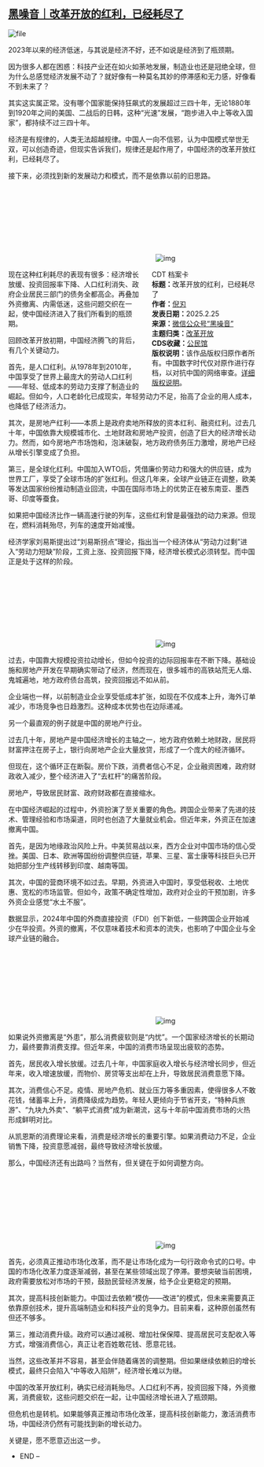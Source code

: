 <!--1740479654000-->
[黑噪音｜改革开放的红利，已经耗尽了](https://chinadigitaltimes.net/chinese/716077.html)
------

<p><img decoding="async" src="https://chinadigitaltimes.net/chinese/files/2025/02/image-1740497687092.png" alt="file"></p><p>2023年以来的经济低迷，与其说是经济不好，还不如说是经济到了瓶颈期。</p><p>因为很多人都在困惑：科技产业还在如火如荼地发展，制造业也还是冠绝全球，但为什么总感觉经济发展不动了？就好像有一种莫名其妙的停滞感和无力感，好像看不到未来了？</p><p>其实这实属正常。没有哪个国家能保持狂飙式的发展超过三四十年，无论1880年到1920年之间的美国、二战后的日韩，这种“光速”发展，“跑步进入中上等收入国家”，都持续不过三四十年。</p><p>经济是有规律的，人类无法超越规律。中国人一向不信邪，认为中国模式举世无双，可以创造奇迹，但现实告诉我们，规律还是起作用了，中国经济的改革开放红利，已经耗尽了。</p><p>接下来，必须找到新的发展动力和模式，而不是依靠以前的旧思路。</p><p><img decoding="async" src="data:image/svg+xml,%3Csvg%20xmlns='http://www.w3.org/2000/svg'%20viewBox='0%200%200%200'%3E%3C/svg%3E" alt="img" data-lazy-src="https://chinadigitaltimes.net/chinese/files/2025/02/post-716077-67bde696872de."><noscript><img decoding="async" src="https://chinadigitaltimes.net/chinese/files/2025/02/post-716077-67bde696872de." alt="img"></noscript></p><div style="width:42%;float:right;padding-left:20px;"><div class="su-spoiler su-spoiler-style-fancy su-spoiler-icon-chevron-circle" data-scroll-offset="0" data-anchor-in-url="no"><div class="su-spoiler-title" tabindex="0" role="button"><span class="su-spoiler-icon"></span>CDT 档案卡</div><div class="su-spoiler-content su-u-clearfix su-u-trim"><strong>标题：</strong>改革开放的红利，已经耗尽了<br><strong>作者：</strong><a href="https://chinadigitaltimes.net/space/黑噪音" target="_blank">倪刃</a><br><strong>发表日期：</strong>2025.2.25<br><strong>来源：</strong><a href="https://web.archive.org/web/*/https://mp.weixin.qq.com/s/rSltTlEDnbYTwGaO7BQvow" target="_blank">微信公众号“黑噪音”</a><br><strong>主题归类：</strong><a href="https://chinadigitaltimes.net/space/改革开放" target="_blank">改革开放</a><br><strong>CDS收藏：</strong><a href="https://chinadigitaltimes.net/space/%E5%85%AC%E6%B0%91%E9%A6%86" target="_blank" rel="noopener">公民馆</a><br><strong>版权说明：</strong>该作品版权归原作者所有。中国数字时代仅对原作进行存档，以对抗中国的网络审查。<a href="https://chinadigitaltimes.net/chinese/copyright">详细版权说明</a>。</div></div></div><p>现在这种红利耗尽的表现有很多：经济增长放缓、投资回报率下降、人口红利消失、政府企业居民三部门的债务全都高企。再叠加外资撤离、内需低迷，这些问题交织在一起，使中国经济进入了我们所看到的瓶颈期。</p><p>回顾改革开放初期，中国经济腾飞的背后，有几个关键动力。</p><p>首先，是人口红利。从1978年到2010年，中国享受了世界上最庞大的劳动人口红利——年轻、低成本的劳动力支撑了制造业的崛起。但如今，人口老龄化已成现实，年轻劳动力不足，抬高了企业的用人成本，也降低了经济活力。</p><p>其次，是房地产红利——本质上是政府卖地所释放的资本红利、融资红利。过去几十年，中国依靠大规模城市化、土地财政和房地产投资，创造了巨大的经济增长动力。然而，如今房地产市场饱和，泡沫破裂，地方政府债务压力激增，房地产已经从增长引擎变成了负担。</p><p>第三，是全球化红利。中国加入WTO后，凭借廉价劳动力和强大的供应链，成为世界工厂，享受了全球市场的扩张红利。但这几年来，全球产业链正在调整，欧美等发达国家纷纷推动制造业回流，中国在国际市场上的优势正在被东南亚、墨西哥、印度等蚕食。</p><p>如果把中国经济比作一辆高速行驶的列车，这些红利曾是最强劲的动力来源。但现在，燃料消耗殆尽，列车的速度开始减慢。</p><p>经济学家刘易斯提出过“刘易斯拐点”理论，指出当一个经济体从“劳动力过剩”进入“劳动力短缺”阶段，工资上涨、投资回报下降，经济增长模式必须转型。而中国正是处于这样的阶段。</p><p><img decoding="async" src="data:image/svg+xml,%3Csvg%20xmlns='http://www.w3.org/2000/svg'%20viewBox='0%200%200%200'%3E%3C/svg%3E" alt="img" data-lazy-src="https://chinadigitaltimes.net/chinese/files/2025/02/post-716077-67bde6968fb90."><noscript><img decoding="async" src="https://chinadigitaltimes.net/chinese/files/2025/02/post-716077-67bde6968fb90." alt="img"></noscript></p><p>过去，中国靠大规模投资拉动增长，但如今投资的边际回报率在不断下降。基础设施和房地产开发在早期确实带动了经济，然而现在，很多城市的高铁站荒无人烟、鬼城遍地，地方政府债台高筑，投资回报远不如从前。</p><p>企业端也一样，以前制造业企业享受低成本扩张，如现在不仅成本上升，海外订单减少，市场竞争也日趋激烈。这种成本优势也在边际递减。</p><p>另一个最直观的例子就是中国的房地产行业。</p><p>过去几十年，房地产是中国经济增长的主轴之一，地方政府依赖土地财政，居民将财富押注在房子上，银行向房地产企业大量放贷，形成了一个庞大的经济循环。</p><p>但现在，这个循环正在断裂。房价下跌，消费者信心不足，企业融资困难，政府财政收入减少，整个经济进入了“去杠杆”的痛苦阶段。</p><p>房地产，导致居民财富、政府财政都在直接缩水。</p><p>在中国经济崛起的过程中，外资扮演了至关重要的角色。跨国企业带来了先进的技术、管理经验和市场渠道，同时也创造了大量就业机会。但近年来，外资正在加速撤离中国。</p><p>首先，是因为地缘政治风险上升。中美贸易战以来，西方企业对中国市场的信心受挫。美国、日本、欧洲等国纷纷调整供应链，苹果、三星、富士康等科技巨头已开始把部分生产线转移到印度、越南等国。</p><p>其次，中国的营商环境不如过去。早期，外资进入中国时，享受低税收、土地优惠、宽松的市场监管。但如今，政策不确定性增加，政府对企业的干预加剧，许多外资企业感觉“水土不服”。</p><p>数据显示，2024年中国的外商直接投资（FDI）创下新低，一些跨国企业开始减少在华投资。外资的撤离，不仅意味着技术和资本的流失，也影响了中国企业与全球产业链的融合。</p><p><img decoding="async" src="data:image/svg+xml,%3Csvg%20xmlns='http://www.w3.org/2000/svg'%20viewBox='0%200%200%200'%3E%3C/svg%3E" alt="img" data-lazy-src="https://chinadigitaltimes.net/chinese/files/2025/02/post-716077-67bde6969741c.png"><noscript><img decoding="async" src="https://chinadigitaltimes.net/chinese/files/2025/02/post-716077-67bde6969741c.png" alt="img"></noscript></p><p>如果说外资撤离是“外患”，那么消费疲软则是“内忧”。一个国家经济增长的长期动力，最终要靠消费支撑。但近年来，中国的消费市场呈现出疲软的态势。</p><p>首先，居民收入增长放缓。过去几十年，中国家庭收入增长与经济增长同步，但近年来，收入增速放缓，而物价、房贷等支出却在上升，导致居民消费意愿下降。</p><p>其次，消费信心不足。疫情、房地产危机、就业压力等多重因素，使得很多人不敢花钱，储蓄率上升，消费降级成为趋势。年轻人更倾向于节省开支，“特种兵旅游”、“九块九外卖”、“躺平式消费”成为新潮流，这与十年前中国消费市场的火热形成鲜明对比。</p><p>从凯恩斯的消费理论来看，消费是经济增长的重要引擎。如果消费动力不足，企业销售下降，投资意愿减弱，最终导致经济增长放缓。</p><p>那么，中国经济还有出路吗？当然有，但关键在于如何调整方向。</p><p><img decoding="async" src="data:image/svg+xml,%3Csvg%20xmlns='http://www.w3.org/2000/svg'%20viewBox='0%200%200%200'%3E%3C/svg%3E" alt="img" data-lazy-src="https://chinadigitaltimes.net/chinese/files/2025/02/post-716077-67bde696a002a."><noscript><img decoding="async" src="https://chinadigitaltimes.net/chinese/files/2025/02/post-716077-67bde696a002a." alt="img"></noscript></p><p>首先，必须真正推动市场化改革，而不是让市场化成为一句行政命令式的口号。中国的市场化改革力度逐渐减弱，甚至在某些领域出现了停滞。要想突破当前困境，政府需要放松对市场的干预，鼓励民营经济发展，给予企业更稳定的预期。</p><p>其次，提高科技创新能力。中国过去依赖“模仿——改进”的模式，但未来需要真正依靠原创技术，提升高端制造业和科技产业的竞争力。目前来看，这种原创虽然有但还不够多。</p><p>第三，推动消费升级。政府可以通过减税、增加社保保障、提高居民可支配收入等方式，增强消费信心，真正让老百姓敢花钱、愿意花钱。</p><p>当然，这些改革并不容易，甚至会伴随着痛苦的调整期。但如果继续依赖旧的增长模式，最终只会陷入“中等收入陷阱”，经济增长难以为继。</p><p>中国的改革开放红利，确实已经消耗殆尽。人口红利不再，投资回报下降，外资撤离，消费疲软，这些问题交织在一起，让中国经济增长进入了瓶颈期。</p><p>但危机也是转机。如果能够真正推动市场化改革，提高科技创新能力，激活消费市场，中国经济仍然有可能找到新的增长动力。</p><p>关键是，愿不愿意迈出这一步。</p><ul><li>END –</li></ul><div class="addtoany_share_save_container addtoany_content addtoany_content_bottom"><div class="a2a_kit a2a_kit_size_32 addtoany_list" data-a2a-url="https://chinadigitaltimes.net/chinese/716077.html" data-a2a-title="黑噪音｜改革开放的红利，已经耗尽了"><a class="a2a_button_facebook" href="https://www.addtoany.com/add_to/facebook?linkurl=https%3A%2F%2Fchinadigitaltimes.net%2Fchinese%2F716077.html&amp;linkname=%E9%BB%91%E5%99%AA%E9%9F%B3%EF%BD%9C%E6%94%B9%E9%9D%A9%E5%BC%80%E6%94%BE%E7%9A%84%E7%BA%A2%E5%88%A9%EF%BC%8C%E5%B7%B2%E7%BB%8F%E8%80%97%E5%B0%BD%E4%BA%86" title="Facebook" rel="nofollow noopener" target="_blank"></a><a class="a2a_button_twitter" href="https://www.addtoany.com/add_to/twitter?linkurl=https%3A%2F%2Fchinadigitaltimes.net%2Fchinese%2F716077.html&amp;linkname=%E9%BB%91%E5%99%AA%E9%9F%B3%EF%BD%9C%E6%94%B9%E9%9D%A9%E5%BC%80%E6%94%BE%E7%9A%84%E7%BA%A2%E5%88%A9%EF%BC%8C%E5%B7%B2%E7%BB%8F%E8%80%97%E5%B0%BD%E4%BA%86" title="Twitter" rel="nofollow noopener" target="_blank"></a><a class="a2a_button_telegram" href="https://www.addtoany.com/add_to/telegram?linkurl=https%3A%2F%2Fchinadigitaltimes.net%2Fchinese%2F716077.html&amp;linkname=%E9%BB%91%E5%99%AA%E9%9F%B3%EF%BD%9C%E6%94%B9%E9%9D%A9%E5%BC%80%E6%94%BE%E7%9A%84%E7%BA%A2%E5%88%A9%EF%BC%8C%E5%B7%B2%E7%BB%8F%E8%80%97%E5%B0%BD%E4%BA%86" title="Telegram" rel="nofollow noopener" target="_blank"></a><a class="a2a_button_reddit" href="https://www.addtoany.com/add_to/reddit?linkurl=https%3A%2F%2Fchinadigitaltimes.net%2Fchinese%2F716077.html&amp;linkname=%E9%BB%91%E5%99%AA%E9%9F%B3%EF%BD%9C%E6%94%B9%E9%9D%A9%E5%BC%80%E6%94%BE%E7%9A%84%E7%BA%A2%E5%88%A9%EF%BC%8C%E5%B7%B2%E7%BB%8F%E8%80%97%E5%B0%BD%E4%BA%86" title="Reddit" rel="nofollow noopener" target="_blank"></a><a class="a2a_button_whatsapp" href="https://www.addtoany.com/add_to/whatsapp?linkurl=https%3A%2F%2Fchinadigitaltimes.net%2Fchinese%2F716077.html&amp;linkname=%E9%BB%91%E5%99%AA%E9%9F%B3%EF%BD%9C%E6%94%B9%E9%9D%A9%E5%BC%80%E6%94%BE%E7%9A%84%E7%BA%A2%E5%88%A9%EF%BC%8C%E5%B7%B2%E7%BB%8F%E8%80%97%E5%B0%BD%E4%BA%86" title="WhatsApp" rel="nofollow noopener" target="_blank"></a><a class="a2a_button_email" href="https://www.addtoany.com/add_to/email?linkurl=https%3A%2F%2Fchinadigitaltimes.net%2Fchinese%2F716077.html&amp;linkname=%E9%BB%91%E5%99%AA%E9%9F%B3%EF%BD%9C%E6%94%B9%E9%9D%A9%E5%BC%80%E6%94%BE%E7%9A%84%E7%BA%A2%E5%88%A9%EF%BC%8C%E5%B7%B2%E7%BB%8F%E8%80%97%E5%B0%BD%E4%BA%86" title="Email" rel="nofollow noopener" target="_blank"></a><a class="a2a_button_copy_link" href="https://www.addtoany.com/add_to/copy_link?linkurl=https%3A%2F%2Fchinadigitaltimes.net%2Fchinese%2F716077.html&amp;linkname=%E9%BB%91%E5%99%AA%E9%9F%B3%EF%BD%9C%E6%94%B9%E9%9D%A9%E5%BC%80%E6%94%BE%E7%9A%84%E7%BA%A2%E5%88%A9%EF%BC%8C%E5%B7%B2%E7%BB%8F%E8%80%97%E5%B0%BD%E4%BA%86" title="Copy Link" rel="nofollow noopener" target="_blank"></a><a class="a2a_dd addtoany_share_save addtoany_share" href="https://www.addtoany.com/share"></a></div></div>
